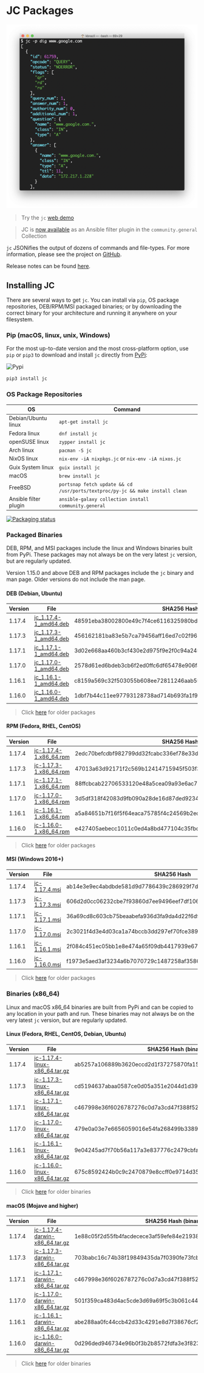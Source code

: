 # JC Packages

![jc](https://github.com/kellyjonbrazil/jc-packaging/raw/master/images/jc-dig.png)

> Try the `jc` [web demo](https://jc-web-demo.herokuapp.com/)

> JC is [now available](https://galaxy.ansible.com/community/general) as an Ansible filter plugin in the `community.general` Collection

`jc` JSONifies the output of dozens of commands and file-types. For more information, please see the project on [GitHub](https://github.com/kellyjonbrazil/jc).

Release notes can be found [here](https://blog.kellybrazil.com/category/jc-news/).

## Installing JC
There are several ways to get `jc`. You can install via `pip`, OS package repositories, DEB/RPM/MSI packaged binaries; or by downloading the correct binary for your architecture and running it anywhere on your filesystem.

### Pip (macOS, linux, unix, Windows)
For the most up-to-date version and the most cross-platform option, use `pip` or `pip3` to download and install `jc` directly from [PyPi](https://pypi.org/project/jc/):

![Pypi](https://img.shields.io/pypi/v/jc.svg)


```bash
pip3 install jc
```

### OS Package Repositories

| OS                    | Command                                                                       | 
|-----------------------|-------------------------------------------------------------------------------|
| Debian/Ubuntu linux   | `apt-get install jc`                                                          |
| Fedora linux          | `dnf install jc`                                                              |
| openSUSE linux        | `zypper install jc`                                                           |
| Arch linux            | `pacman -S jc`                                                                |
| NixOS linux           | `nix-env -iA nixpkgs.jc` or `nix-env -iA nixos.jc`                            |
| Guix System linux     | `guix install jc`                                                             |
| macOS                 | `brew install jc`                                                             |
| FreeBSD               | `portsnap fetch update && cd /usr/ports/textproc/py-jc && make install clean` |
| Ansible filter plugin | `ansible-galaxy collection install community.general`                         |

[![Packaging status](https://repology.org/badge/vertical-allrepos/jc.svg)](https://repology.org/project/jc/versions)

### Packaged Binaries
DEB, RPM, and MSI packages include the linux and Windows binaries built from PyPi. These packages may not always be on the very latest `jc` version, but are regularly updated.

Version 1.15.0 and above DEB and RPM packages include the `jc` binary and man page. Older versions do not include the man page.

#### DEB (Debian, Ubuntu)

| Version   | File                                                                                             | SHA256 Hash                                                       |
|-----------|--------------------------------------------------------------------------------------------------|-------------------------------------------------------------------|
| 1.17.4    | [jc_1.17.4-1_amd64.deb](https://jc-packages.s3-us-west-1.amazonaws.com/jc_1.17.4-1_amd64.deb)    | 48591eba38002800e49c7f4ce6116325980bd5a75edc5520d76d8033314cfd06  |
| 1.17.3    | [jc_1.17.3-1_amd64.deb](https://jc-packages.s3-us-west-1.amazonaws.com/jc_1.17.3-1_amd64.deb)    | 456162181ba83e5b7ca79456aff16ed7c02f9654357fc9074c044fd8b9eabc48  |
| 1.17.1    | [jc_1.17.1-1_amd64.deb](https://jc-packages.s3-us-west-1.amazonaws.com/jc_1.17.1-1_amd64.deb)    | 3d02e668aa460b3cf430e2d975f9e2f0c94a2456a4d525eedf033df2acddfeed  |
| 1.17.0    | [jc_1.17.0-1_amd64.deb](https://jc-packages.s3-us-west-1.amazonaws.com/jc_1.17.0-1_amd64.deb)    | 2578d61ed6bdeb3cb6f2ed0ffc6df65478e906f49f32f89ef3804a965450d72b  |
| 1.16.1    | [jc_1.16.1-1_amd64.deb](https://jc-packages.s3-us-west-1.amazonaws.com/jc_1.16.1-1_amd64.deb)    | c8159a569c32f503055b608ee72811246aab550a635551aa1d2f05859cd99862  |
| 1.16.0    | [jc_1.16.0-1_amd64.deb](https://jc-packages.s3-us-west-1.amazonaws.com/jc_1.16.0-1_amd64.deb)    | 1dbf7b44c11ee97793128738ad714b693fa1f9ca6fc909fd53dc70f226fea835  |

> Click [here](https://kellyjonbrazil.github.io/jc-packaging/package-archive) for older packages

#### RPM (Fedora, RHEL, CentOS)

| Version   | File                                                                                             | SHA256 Hash                                                       |
|-----------|--------------------------------------------------------------------------------------------------|-------------------------------------------------------------------|
| 1.17.4    | [jc-1.17.4-1.x86_64.rpm](https://jc-packages.s3-us-west-1.amazonaws.com/jc-1.17.4-1.x86_64.rpm)  | 2edc70befcdbf982799dd32fcabc336ef78e33d2bf6223f4597daacefe9f8dd3  |
| 1.17.3    | [jc-1.17.3-1.x86_64.rpm](https://jc-packages.s3-us-west-1.amazonaws.com/jc-1.17.3-1.x86_64.rpm)  | 47013a63d92171f2c569b12414715945f503f3fc54d52cf82f1214f8f0c30b0e  |
| 1.17.1    | [jc-1.17.1-1.x86_64.rpm](https://jc-packages.s3-us-west-1.amazonaws.com/jc-1.17.1-1.x86_64.rpm)  | 88ffcbcab22706533120e48a5cea09a93e6ac7dcd255bebd9edb247a611ee8fa  |
| 1.17.0    | [jc-1.17.0-1.x86_64.rpm](https://jc-packages.s3-us-west-1.amazonaws.com/jc-1.17.0-1.x86_64.rpm)  | 3d5df318f42083d9fb090a28de16d87ded9234c9f230efe48a403be36e9ae51c  |
| 1.16.1    | [jc-1.16.1-1.x86_64.rpm](https://jc-packages.s3-us-west-1.amazonaws.com/jc-1.16.1-1.x86_64.rpm)  | a5a84651b7f16f5f64eaca75785f4c24569b2ec318ed6e1aae21a657c38f9380  |
| 1.16.0    | [jc-1.16.0-1.x86_64.rpm](https://jc-packages.s3-us-west-1.amazonaws.com/jc-1.16.0-1.x86_64.rpm)  | e427405aebecc1011c0ed4a8bd477104c35fbdb9453bd671fbc870c428dd0248  |

> Click [here](https://kellyjonbrazil.github.io/jc-packaging/package-archive) for older packages

#### MSI (Windows 2016+)

| Version   | File                                                                             | SHA256 Hash                                                       |
|-----------|----------------------------------------------------------------------------------|-------------------------------------------------------------------|
| 1.17.4    | [jc-1.17.4.msi](https://jc-packages.s3-us-west-1.amazonaws.com/jc-1.17.4.msi)    | ab14e3e9ec4abdbde581d9d7786439c286929f7dcdd7b70b396169ea6462525d  |
| 1.17.3    | [jc-1.17.3.msi](https://jc-packages.s3-us-west-1.amazonaws.com/jc-1.17.3.msi)    | 606d2d0cc06232cbe7f93860d7ee9496eef7df10699bc0a9d59e605f3ebed4ec  |
| 1.17.1    | [jc-1.17.1.msi](https://jc-packages.s3-us-west-1.amazonaws.com/jc-1.17.1.msi)    | 36a69cd8c603cb75beaabefa936d3fa9da4d22f6df92cbf365666cdc5ccd4f4b  |
| 1.17.0    | [jc-1.17.0.msi](https://jc-packages.s3-us-west-1.amazonaws.com/jc-1.17.0.msi)    | 2c3021f4d3e4d03ca1a74bccb3dd297ef70fce3899be07b446c0d10f5b6f654b  |
| 1.16.1    | [jc-1.16.1.msi](https://jc-packages.s3-us-west-1.amazonaws.com/jc-1.16.1.msi)    | 2f084c451ec05bb1e8e474a65f09db4417939e673f31f55c73522d3e3af30e28  |
| 1.16.0    | [jc-1.16.0.msi](https://jc-packages.s3-us-west-1.amazonaws.com/jc-1.16.0.msi)    | f1973e5aed3af3234a6b7070729c1487258af35867caf83112664053301d1324  |

> Click [here](https://kellyjonbrazil.github.io/jc-packaging/package-archive) for older packages

### Binaries (x86_64)
Linux and macOS x86_64 binaries are built from PyPi and can be copied to any location in your path and run. These binaries may not always be on the very latest `jc` version, but are regularly updated.

#### Linux (Fedora, RHEL, CentOS, Debian, Ubuntu)

| Version   | File                                                                                                               | SHA256 Hash (binary file)                                         |
|-----------|--------------------------------------------------------------------------------------------------------------------|-------------------------------------------------------------------|
| 1.17.4    | [jc-1.17.4-linux-x86_64.tar.gz](https://jc-packages.s3-us-west-1.amazonaws.com/bin/jc-1.17.4-linux-x86_64.tar.gz)  | ab5257a106889b3620eccd2d1f37275870fa15730f22b702533a5791e3029ee4  |
| 1.17.3    | [jc-1.17.3-linux-x86_64.tar.gz](https://jc-packages.s3-us-west-1.amazonaws.com/bin/jc-1.17.3-linux-x86_64.tar.gz)  | cd5194637abaa0587ce0d05a351e2044d1d39bb551378e0b7c05eb72c19fbdd2  |
| 1.17.1    | [jc-1.17.1-linux-x86_64.tar.gz](https://jc-packages.s3-us-west-1.amazonaws.com/bin/jc-1.17.1-linux-x86_64.tar.gz)  | c467998e36f6026787276c0d7a3cd47f388f52f1b4c4fdecb2775a45e29ff446  |
| 1.17.0    | [jc-1.17.0-linux-x86_64.tar.gz](https://jc-packages.s3-us-west-1.amazonaws.com/bin/jc-1.17.0-linux-x86_64.tar.gz)  | 479e0a03e7e6656059016e54fa268499b3389dd5306c86535a3a92a864b71625  |
| 1.16.1    | [jc-1.16.1-linux-x86_64.tar.gz](https://jc-packages.s3-us-west-1.amazonaws.com/bin/jc-1.16.1-linux-x86_64.tar.gz)  | 9e04245ad7f70b56a117a3e837776c2479cbfaa56f3ffc971174d8f171051654  |
| 1.16.0    | [jc-1.16.0-linux-x86_64.tar.gz](https://jc-packages.s3-us-west-1.amazonaws.com/bin/jc-1.16.0-linux-x86_64.tar.gz)  | 675c8592424b0c9c2470879e8ccff0e9714d35c129dc40894b59d298391f9d14  |

> Click [here](https://kellyjonbrazil.github.io/jc-packaging/package-archive) for older binaries

#### macOS (Mojave and higher)

| Version   | File                                                                                                                 | SHA256 Hash (binary file)                                         |
|-----------|----------------------------------------------------------------------------------------------------------------------|-------------------------------------------------------------------|
| 1.17.4    | [jc-1.17.4-darwin-x86_64.tar.gz](https://jc-packages.s3-us-west-1.amazonaws.com/bin/jc-1.17.4-darwin-x86_64.tar.gz)  | 1e88c05f2d55fb4facdecece3af59efe84e21938aeaf68e800be95793ee33d45  |
| 1.17.3    | [jc-1.17.3-darwin-x86_64.tar.gz](https://jc-packages.s3-us-west-1.amazonaws.com/bin/jc-1.17.3-darwin-x86_64.tar.gz)  | 703babc16c74b38f19849435da7f0390fe73fcb6c1ede18b5200877117a4a266  |
| 1.17.1    | [jc-1.17.1-darwin-x86_64.tar.gz](https://jc-packages.s3-us-west-1.amazonaws.com/bin/jc-1.17.1-darwin-x86_64.tar.gz)  | c467998e36f6026787276c0d7a3cd47f388f52f1b4c4fdecb2775a45e29ff446  |
| 1.17.0    | [jc-1.17.0-darwin-x86_64.tar.gz](https://jc-packages.s3-us-west-1.amazonaws.com/bin/jc-1.17.0-darwin-x86_64.tar.gz)  | 501f359ca483d4ac5cde3d69a69f5c3b061c44bc36428288d47843b3c6caa4a5  |
| 1.16.1    | [jc-1.16.1-darwin-x86_64.tar.gz](https://jc-packages.s3-us-west-1.amazonaws.com/bin/jc-1.16.1-darwin-x86_64.tar.gz)  | abe288aa0fc44ccb42d33c4291e8d7f38676cf2d27486b5c34dd460aa6b89598  |
| 1.16.0    | [jc-1.16.0-darwin-x86_64.tar.gz](https://jc-packages.s3-us-west-1.amazonaws.com/bin/jc-1.16.0-darwin-x86_64.tar.gz)  | 0d296ded946734e96b0f3b2b8572fdfa3e3f823210ad2f8b6760a98efa647aea  |

> Click [here](https://kellyjonbrazil.github.io/jc-packaging/package-archive) for older binaries
